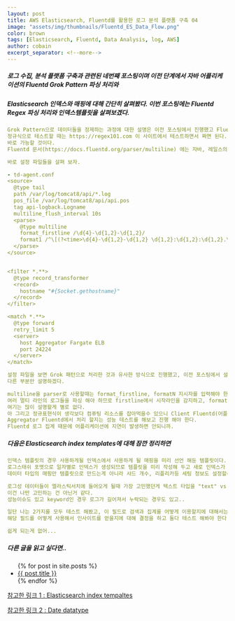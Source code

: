 ```yaml
---
layout: post
title: AWS Elasticsearch, Fluentd를 활용한 로그 분석 플랫폼 구축 04
image: "assets/img/thumbnails/Fluentd_ES_Data_Flow.png"
color: brown
tags: [Elasticsearch, Fluentd, Data Analysis, log, AWS]
author: cobain
excerpt_separator: <!--more-->
---
```

<!--more-->

##### 로그 수집, 분석 플랫폼 구축과 관련된 네번째 포스팅이며 이전 단계에서 자바 어플리케이션의 Fluentd Grok Pattern 파싱 처리와
##### Elasticsearch 인덱스와 매핑에 대해 간단히 살펴봤다. 이번 포스팅에는 Fluentd Regex 파싱 처리와 인덱스템플릿을 살펴보겠다.


```yml
Grok Pattern으로 데이터들을 정제하는 과정에 대한 설명은 이전 포스팅에서 진행했고 Fluentd의 버퍼쪽도 살펴봤다.
정규식으로 테스트할 때는 https://regex101.com 이 사이트에서 테스트하면서 짜면 된다. 이 사이트를 이용하는 방법이 간단해서 한 두번만 해보면
바로 가능할 것이다.
Fluentd 문서(https://docs.fluentd.org/parser/multiline) 에는 자바, 레일스의 로그들을 multiline으로 파싱하는 예제들이 있으니 참고 하면 됨.

바로 설정 파일들을 살펴 보자.

```


```yml
- td-agent.conf
<source>
  @type tail
  path /var/log/tomcat8/api/*.log
  pos_file /var/log/tomcat8/api/api.pos
  tag api-logback.Logname
  multiline_flush_interval 10s
  <parse>
    @type multiline
    format_firstline /\d{4}-\d{1,2}-\d{1,2}/
    format1 /^\[(?<time>\d{4}-\d{1,2}-\d{1,2} \d{1,2}:\d{1,2}:\d{1,2}.\d{1,3})\] *(?<level>[^\s]+) (?<pid>\d+) --- \[(?<thread>.*?)\] (?<class>\S+)\s*:(?<message>.*)/
  </parse>
</source>


<filter *.**>
  @type record_transformer
  <record>
    hostname "#{Socket.gethostname}"
  </record>
</filter>

<match *.**>
  @type forward
  retry_limit 5
  <server>
    host Aggregator Fargate ELB
    port 24224
  </server>
</match>

```


```yml
설정 파일을 보면 Grok 패턴으로 처리한 것과 유사한 방식으로 진행했고, 이전 포스팅에서 설명한 것과 중복되는 것들이 많아서
다른 부분만 설명하겠다.

multiline을 parser로 사용할때는 format_firstline, formatN 지시자를 입력해야 한다.
여러 멀티 라인의 로그들을 파싱 해야 하므로 firstline에서 시작라인을 감지하고, formatN 으로 나머지 로그들을 처리하게 된다.
여기는 많이 설명할게 별로 없다.
아 그리고 정규표현식이 생각보다 컴퓨팅 리소스를 잡아먹을수 있으니 Client Fluentd(어플리케이션 노드)에서 파싱 처리 할지
Aggregator Fluentd에서 처리 할지는 성능 테스트를 해보고 진행 해야 한다.
Fluentd 로그 집계 때문에 어플리케이션에 지연이 발생하면 안되니까.
```



##### 다음은 Elasticsearch index templates에 대해 잠깐 정리하면
```yml
인덱스 템플릿의 경우 사용하게될 인덱스에서 사용하게 될 매핑을 미리 선언 해둔 템플릿이다.
로그스태쉬 포맷으로 일자별로 인덱스가 생성되므로 템플릿을 미리 작성해 두고 새로 인덱스가 생성될때마다 해당 템플릿의 매핑대로 만들어지게 된다.
데이터 타입의 매핑만 템플릿으로 만드는게 아니라 샤드 개수, 리플리카등 세팅 정보도 설정할수 있다.

로그성 데이터들이 엘라스틱서치에 들어오게 될때 가장 고민했던게 텍스트 타입을 "text" vs "keyword" 에서 고민을 많이 했고
이건 나만 고민하는 건 아닌거 같다.
성능이슈도 있고 keyword인 경우 로그가 길어져서 누락되는 경우도 있고..

일단 나는 2가지를 모두 테스트 해봤고, 이 필드로 검색과 집계를 어떻게 이용할지에 대해서는 사용자마다 조금씩 다를 것이다.
해당 필드를 어떻게 사용해서 인사이트를 얻을지에 대해 결정을 하고 둘다 테스트 해봐야 한다. 

쉽게 되는게 없어...

```


##### 다른 글을 읽고 싶다면..
<ul>
  {% for post in site.posts %}
    <li>
      <a href="{{ post.url }}">{{ post.title }}</a>
    </li>
  {% endfor %}
</ul>



[참고한 링크 1 : Elasticsearch index tempaltes](https://www.elastic.co/guide/en/elasticsearch/reference/current/indices-templates.html)

[참고한 링크 2 : Date datatype ](https://www.elastic.co/guide/en/elasticsearch/reference/current/date.html)